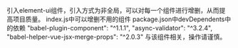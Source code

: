 引入element-ui组件，引入方式为非全局，可以对每一个组件进行增删，从而提高项目质量。
index.js中可以增删不用的组件
package.json中devDependents中的依赖
"babel-plugin-component": "^1.1.1",
"async-validator": "^3.2.4",
"babel-helper-vue-jsx-merge-props": "^2.0.3"
与该组件相关，操作请谨慎。
